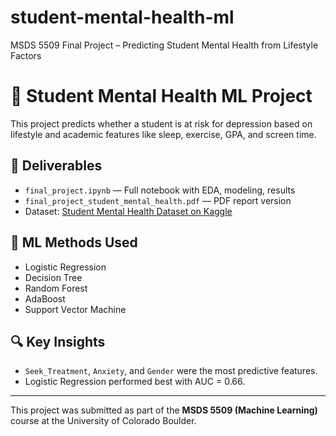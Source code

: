 # student-mental-health-ml
MSDS 5509 Final Project – Predicting Student Mental Health from Lifestyle Factors
# 🧠 Student Mental Health ML Project

This project predicts whether a student is at risk for depression based on lifestyle and academic features like sleep, exercise, GPA, and screen time.

## 📁 Deliverables

- `final_project.ipynb` — Full notebook with EDA, modeling, results
- `final_project_student_mental_health.pdf` — PDF report version
- Dataset: [Student Mental Health Dataset on Kaggle](https://www.kaggle.com/datasets/shariful07/student-mental-health)

## 🚀 ML Methods Used

- Logistic Regression
- Decision Tree
- Random Forest
- AdaBoost
- Support Vector Machine

## 🔍 Key Insights

- `Seek_Treatment`, `Anxiety`, and `Gender` were the most predictive features.
- Logistic Regression performed best with AUC = 0.66.

---

This project was submitted as part of the **MSDS 5509 (Machine Learning)** course at the University of Colorado Boulder.
